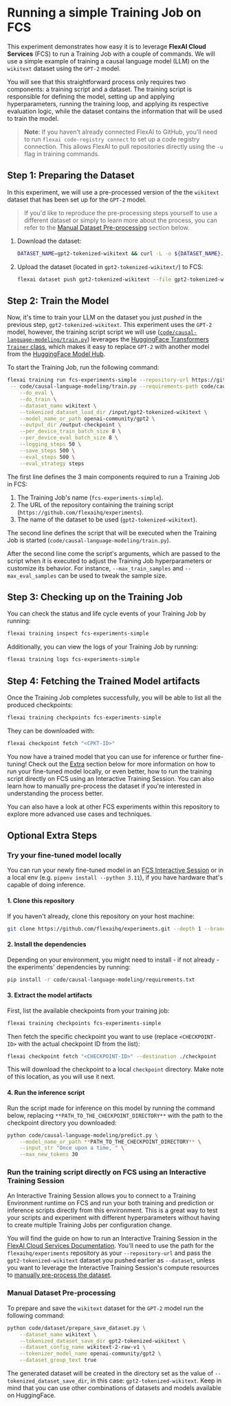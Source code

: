 # Running a simple Training Job on FCS

This experiment demonstrates how easy it is to leverage **FlexAI Cloud Services** (FCS) to run a Training Job with a couple of commands. We will use a simple example of training a causal language model (LLM) on the `wikitext` dataset using the `GPT-2` model.

You will see that this straightforward process only requires two components: a training script and a dataset. The training script is responsible for defining the model, setting up and applying hyperparameters, running the training loop, and applying its respective evaluation logic, while the dataset contains the information that will be used to train the model.

> **Note**: If you haven't already connected FlexAI to GitHub, you'll need to run `flexai code-registry connect` to set up a code registry connection. This allows FlexAI to pull repositories directly using the `-u` flag in training commands.

## Step 1: Preparing the Dataset

In this experiment, we will use a pre-processed version of the the `wikitext` dataset that has been set up for the `GPT-2` model.

> If you'd like to reproduce the pre-processing steps yourself to use a different dataset or simply to learn more about the process, you can refer to the [Manual Dataset Pre-processing](#manual-dataset-pre-processing) section below.

1. Download the dataset:

    ```bash
    DATASET_NAME=gpt2-tokenized-wikitext && curl -L -o ${DATASET_NAME}.zip "https://bucket-docs-samples-99b3a05.s3.eu-west-1.amazonaws.com/${DATASET_NAME}.zip" && unzip ${DATASET_NAME}.zip && rm ${DATASET_NAME}.zip
    ```

1. Upload the dataset (located in `gpt2-tokenized-wikitext/`) to FCS:

    ```bash
    flexai dataset push gpt2-tokenized-wikitext --file gpt2-tokenized-wikitext
    ```

## Step 2: Train the Model

Now, it's time to train your LLM on the dataset you just _pushed_ in the previous step, `gpt2-tokenized-wikitext`. This experiment uses the `GPT-2` model, however, the training script script we will use ([`code/causal-language-modeling/train.py`](../../code/causal-language-modeling/train.py)) leverages the [HuggingFace Transformers `Trainer` class](https://huggingface.co/docs/transformers/en/trainer), which makes it easy to replace `GPT-2` with another model from the [HuggingFace Model Hub](https://huggingface.co/models).

To start the Training Job, run the following command:

```bash
flexai training run fcs-experiments-simple --repository-url https://github.com/flexaihq/experiments --dataset gpt2-tokenized-wikitext \
 -- code/causal-language-modeling/train.py --requirements-path code/causal-language-modeling/requirements.txt \
    --do_eval \
    --do_train \
    --dataset_name wikitext \
    --tokenized_dataset_load_dir /input/gpt2-tokenized-wikitext \
    --model_name_or_path openai-community/gpt2 \
    --output_dir /output-checkpoint \
    --per_device_train_batch_size 8 \
    --per_device_eval_batch_size 8 \
    --logging_steps 50 \
    --save_steps 500 \
    --eval_steps 500 \
    --eval_strategy steps
```

The first line defines the 3 main components required to run a Training Job in FCS:

1. The Training Job's name (`fcs-experiments-simple`).
1. The URL of the repository containing the training script (`https://github.com/flexaihq/experiments`).
1. The name of the dataset to be used (`gpt2-tokenized-wikitext`).

The second line defines the script that will be executed when the Training Job is started (`code/causal-language-modeling/train.py`).

After the second line come the script's arguments, which are passed to the script when it is executed to adjust the Training Job hyperparameters or customize its behavior. For instance, `--max_train_samples` and `--max_eval_samples` can be used to tweak the sample size.

## Step 3: Checking up on the Training Job

You can check the status and life cycle events of your Training Job by running:

```bash
flexai training inspect fcs-experiments-simple
```

Additionally, you can view the logs of your Training Job by running:

```bash
flexai training logs fcs-experiments-simple
```

## Step 4: Fetching the Trained Model artifacts

Once the Training Job completes successfully, you will be able to list all the produced checkpoints:

```bash
flexai training checkpoints fcs-experiments-simple
```

They can be downloaded with:

```bash
flexai checkpoint fetch "<CPKT-ID>"
```

You now have a trained model that you can use for inference or further fine-tuning! Check out the [Extra](#optional-extra-steps) section below for more information on how to run your fine-tuned model locally, or even better, how to run the training script directly on FCS using an Interactive Training Session. You can also learn how to manually pre-process the dataset if you're interested in understanding the process better.

You can also have a look at other FCS experiments within this repository to explore more advanced use cases and techniques.

## Optional Extra Steps

### Try your fine-tuned model locally

You can run your newly fine-tuned model in an [FCS Interactive Session](#run-the-training-script-directly-on-fcs-using-an-interactive-training-session) or in a local env (e.g. `pipenv install --python 3.11`), if you have hardware that's capable of doing inference.

#### 1. Clone this repository

If you haven't already, clone this repository on your host machine:

```bash
git clone https://github.com/flexaihq/experiments.git --depth 1 --branch main && cd fcs-experiments
```

#### 2. Install the dependencies

Depending on your environment, you might need to install - if not already - the experiments' dependencies by running:

```bash
pip install -r code/causal-language-modeling/requirements.txt
```

#### 3. Extract the model artifacts

First, list the available checkpoints from your training job:

```bash
flexai training checkpoints fcs-experiments-simple
```

Then fetch the specific checkpoint you want to use (replace `<CHECKPOINT-ID>` with the actual checkpoint ID from the list):

```bash
flexai checkpoint fetch "<CHECKPOINT-ID>" --destination ./checkpoint
```

This will download the checkpoint to a local `checkpoint` directory. Make note of this location, as you will use it next.

#### 4. Run the inference script

Run the script made for inference on this model by running the command below, replacing `**PATH_TO_THE_CHECKPOINT_DIRECTORY**` with the path to the checkpoint directory you downloaded:

```bash
python code/causal-language-modeling/predict.py \
    --model_name_or_path **PATH_TO_THE_CHECKPOINT_DIRECTORY** \
    --input_str "Once upon a time, " \
    --max_new_tokens 30
```

### Run the training script directly on FCS using an Interactive Training Session

An Interactive Training Session allows you to connect to a Training Environment runtime on FCS and run your both training and prediction or inference scripts directly from this environment. This is a great way to test your scripts and experiment with different hyperparameters without having to create multiple Training Jobs per configuration change.

You will find the guide on how to run an Interactive Training Session in the [FlexAI Cloud Services Documentation](https://docs.flex.ai/cli/guides/interactive-training/). You'll need to use the path for the `flexaihq/experiments` repository as your `--repository-url` and pass the `gpt2-tokenized-wikitext` dataset you pushed earlier as `--dataset`, unless you want to leverage the Interactive Training Session's compute resources to [manually pre-process the dataset](#manual-dataset-pre-processing).

### Manual Dataset Pre-processing

To prepare and save the `wikitext` dataset for the `GPT-2` model run the following command:

```bash
python code/dataset/prepare_save_dataset.py \
    --dataset_name wikitext \
    --tokenized_dataset_save_dir gpt2-tokenized-wikitext \
    --dataset_config_name wikitext-2-raw-v1 \
    --tokenizer_model_name openai-community/gpt2 \
    --dataset_group_text true
```

The generated dataset will be created in the directory set as the value of `--tokenized_dataset_save_dir`, in this case: `gpt2-tokenized-wikitext`.
Keep in mind that you can use other combinations of datasets and models available on HuggingFace.
